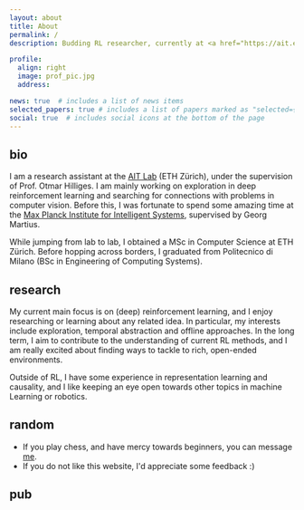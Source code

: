 ```yaml
---
layout: about
title: About
permalink: /
description: Budding RL researcher, currently at <a href="https://ait.ethz.ch/">AIT Lab</a>.

profile:
  align: right
  image: prof_pic.jpg
  address: 

news: true  # includes a list of news items
selected_papers: true # includes a list of papers marked as "selected={true}"
social: true  # includes social icons at the bottom of the page
---
```


## bio

I am a research assistant at the <a href="https://ait.ethz.ch/">AIT Lab</a> (ETH Zürich), under the supervision of Prof. Otmar Hilliges. I am mainly working on exploration in deep reinforcement learning and searching for connections with problems in computer vision. Before this, I was fortunate to spend some amazing time at the <a href="https://al.is.mpg.de/">Max Planck Institute for Intelligent Systems</a>, supervised by Georg Martius.

While jumping from lab to lab, I obtained a MSc in Computer Science at ETH Zürich. Before hopping across borders, I graduated from Politecnico di Milano (BSc in Engineering of Computing Systems).

## research

My current main focus is on (deep) reinforcement learning, and I enjoy researching or learning about any related idea. In particular, my interests include exploration, temporal abstraction and offline approaches. In the long term, I aim to contribute to the understanding of current RL methods, and I am really excited about finding ways to tackle to rich, open-ended environments.

Outside of RL, I have some experience in representation learning and causality, and I like keeping an eye open towards other topics in machine Learning or robotics.


## random

- If you play chess, and have mercy towards beginners, you can message <a href="https://lichess.org/@/bagaserio">me</a>.
- If you do not like this website, I'd appreciate some feedback :)

## pub

<!---
TODO:
- add images to publications
- add CV section
- add readings
-->